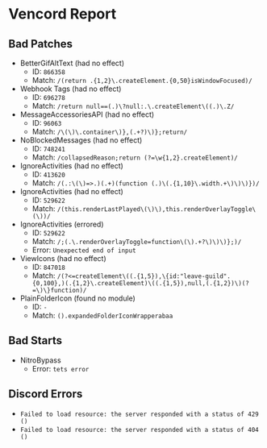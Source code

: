 # Vencord Report

## Bad Patches
- BetterGifAltText (had no effect)
  - ID: `866358`
  - Match: ```/(return .{1,2}\.createElement.{0,50}isWindowFocused)/ ```
- Webhook Tags (had no effect)
  - ID: `696278`
  - Match: ```/return null==(.)\?null:.\.createElement\((.)\.Z/ ```
- MessageAccessoriesAPI (had no effect)
  - ID: `96063`
  - Match: ```/\(\)\.container\)},(.+?)\)};return/ ```
- NoBlockedMessages (had no effect)
  - ID: `748241`
  - Match: ```/collapsedReason;return (?=\w{1,2}.createElement)/ ```
- IgnoreActivities (had no effect)
  - ID: `413620`
  - Match: ```/(.:\(\)=>.)(.+)(function (.)\(.{1,10}\.width.+\)\)\)})/ ```
- IgnoreActivities (had no effect)
  - ID: `529622`
  - Match: ```/(this.renderLastPlayed\(\)\),this.renderOverlayToggle\(\))/ ```
- IgnoreActivities (errored)
  - ID: `529622`
  - Match: ```/;(.\.renderOverlayToggle=function\(\).+?\)\)\)};)/ ```
  - Error: ```Unexpected end of input ```
- ViewIcons (had no effect)
  - ID: `847018`
  - Match: ```/(?<=createElement\((.{1,5}),\{id:"leave-guild".{0,100},)(.{1,2}\.createElement)\((.{1,5}),null,(.{1,2})\)(?=\)\}function)/ ```
- PlainFolderIcon (found no module)
  - ID: `-`
  - Match: ```().expandedFolderIconWrapperabaa ```

## Bad Starts
- NitroBypass
  - Error: ```tets error ```
## Discord Errors
- ```Failed to load resource: the server responded with a status of 429 () ```
- ```Failed to load resource: the server responded with a status of 404 () ```
